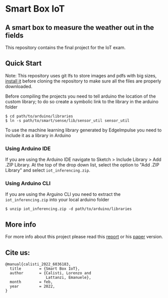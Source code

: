 # Smart Box IoT
## A smart box to measure the weather out in the fields

This repository contains the final project for the IoT exam.

## Quick Start

Note: This repository uses git lfs to store images and pdfs with big sizes, [install it](https://git-lfs.github.com/) before cloning the repository to make sure all the files are properly downloaded.

Before compiling the projects you need to tell arduino the location of the custom library; to do so create a symbolic link to the library in the arduino folder

```console
$ cd path/to/arduino/libraries
$ ln -s path/to/smart/sense/lib/sensor_util sensor_util
```

To use the machine learning library generated by EdgeImpulse you need to include it as a library in Arduino

### Using Arduino IDE

If you are using the Arduino IDE navigate to Sketch > Include Library > Add .ZIP Library. At the top of the drop down list, select the option to "Add .ZIP Library" and select `iot_inferencing.zip`.

### Using Arduino CLI

If you are using the Arguino CLI you need to extract the `iot_inferencing.zip` into your local arduino folder

```console
$ unzip iot_inferencing.zip -d path/to/arduino/libraries
```

## More info

For more info about this project please read this [report](https://github.com/Supercaly/smart_sense/blob/master/relazione.pdf) or his [paper](https://github.com/Supercaly/smart_sense/blob/master/paper.pdf) version.

## Cite us:

```
@manual{calisti_2022_6036183,
  title        = {Smart Box IoT},
  author       = {Calisti, Lorenzo and
                  Lattanzi, Emanuele},
  month        = feb,
  year         = 2022,
}
```
